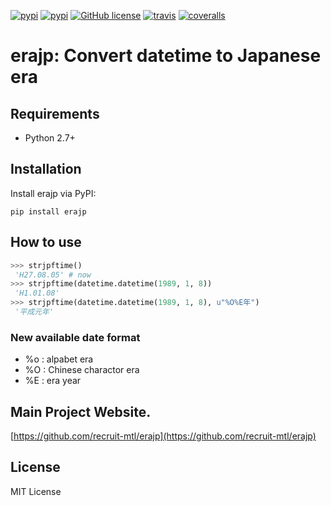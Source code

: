 [![pypi](https://img.shields.io/pypi/dm/erajp.svg)](https://pypi.python.org/pypi/erajp)
[![pypi](https://img.shields.io/pypi/v/erajp.svg)](https://pypi.python.org/pypi/erajp)
[![GitHub license](https://img.shields.io/github/license/recruit-mtl/erajp.svg)](https://github.com/recruit-mtl/erajp)
[![travis](https://img.shields.io/travis/recruit-mtl/erajp.svg)](https://travis-ci.org/recruit-mtl/erajp)
[![coveralls](https://img.shields.io/coveralls/recruit-mtl/erajp.svg)](https://coveralls.io/github/recruit-mtl/erajp)

# erajp: Convert datetime to Japanese era

## Requirements
- Python 2.7+

## Installation

Install erajp via PyPI:
```
pip install erajp
```

## How to use

```python
>>> strjpftime()
 'H27.08.05' # now
>>> strjpftime(datetime.datetime(1989, 1, 8)) 
 'H1.01.08'
>>> strjpftime(datetime.datetime(1989, 1, 8), u"%O%E年")
 '平成元年'
```


### New available date format
 
 - %o : alpabet era
 - %O : Chinese charactor era
 - %E : era year
 
 

## Main Project Website.
 
 [https://github.com/recruit-mtl/erajp](https://github.com/recruit-mtl/erajp)

## License
MIT License
